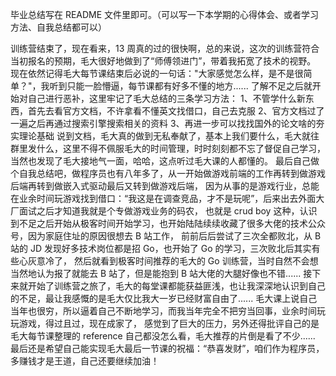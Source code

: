 毕业总结写在 README 文件里即可。（可以写一下本学期的心得体会、或者学习方法、自我总结都可以）

训练营结束了，现在看来，13 周真的过的很快啊，总的来说，这次的训练营符合当初报名的预期，毛大很好地做到了“师傅领进门”，带着我拓宽了技术的视野。
现在依然记得毛大每节课结束后必说的一句话："大家感觉怎么样，是不是很简单？"，我听到只能一脸懵逼，每节课都有好多不懂的地方......
了解不足之后就开始对自己进行恶补，这里牢记了毛大总结的三条学习方法：
1、不管学什么新东西，首先去看官方文档，不许拿看不懂英文找借口，自己去克服
2、官方文档过了一遍之后再通过搜索引擎搜索相关的资料
3、再进一步可以找找国外的论文啥的夯实理论基础
说到文档，毛大真的做到无私奉献了，基本上我们要什么，毛大就往群里发什么，这里不得不佩服毛大的时间管理，时时刻刻都不忘了督促自己学习，
当然也发现了毛大接地气一面，哈哈，这点听过毛大课的人都懂的。
最后自己做个自我总结吧，做程序员也有八年多了，从一开始做游戏前端的工作再转到做游戏后端再转到做嵌入式驱动最后又转到做游戏后端，
因为从事的是游戏行业，总能在业余时间玩游戏找到借口：“我这是在调查竞品，才不是玩呢”，后来出去外面大厂面试之后才知道我就是个专做游戏业务的码农，
也就是 crud boy 这种，认识到不足之后开始从极客时间开始学习，也开始陆陆续续收藏了很多大佬的技术公众号，因为家庭住址的原因很想去 B 站工作，
前前后后尝试了三次全都败北，从 B 站的 JD 发现好多技术岗位都是招 Go，也开始了 Go 的学习，三次败北后其实有些心灰意冷了，
然后就看到极客时间推荐的毛大的 Go 训练营，当时自然不会想当然地认为报了就能去 B 站了，但是能抱到 B 站大佬的大腿好像也不错......
接下来就开始了训练营之旅了，毛大的每堂课都能获益匪浅，也让我深深地认识到自己的不足，最让我感慨的是毛大仅比我大一岁已经财富自由了......
毛大课上说自己当年也很穷，所以逼着自己不断地学习，而我当年完全不把穷当回事，业余时间玩玩游戏，得过且过，现在成家了，
感觉到了巨大的压力，另外还得批评自己的是毛大每节课整理的 reference 自己都没怎么看，毛大推荐的片倒是看了不少......
最后还是希望自己能实现毛大最后一节课的祝福：“恭喜发财”，咱们作为程序员，多赚钱才是王道，自己还要继续加油！